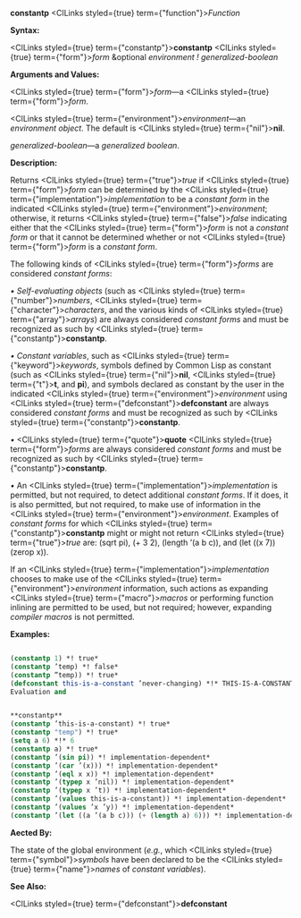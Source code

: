 **constantp** <ClLinks styled={true} term={"function"}><i>Function</i></ClLinks> 



**Syntax:** 



<ClLinks styled={true} term={"constantp"}><b>constantp</b></ClLinks> <ClLinks styled={true} term={"form"}><i>form</i></ClLinks> &amp;optional *environment ! generalized-boolean* 



**Arguments and Values:** 



<ClLinks styled={true} term={"form"}><i>form</i></ClLinks>—a <ClLinks styled={true} term={"form"}><i>form</i></ClLinks>. 



<ClLinks styled={true} term={"environment"}><i>environment</i></ClLinks>—an *environment object*. The default is <ClLinks styled={true} term={"nil"}><b>nil</b></ClLinks>. 



*generalized-boolean*—a *generalized boolean*. 



**Description:** 



Returns <ClLinks styled={true} term={"true"}><i>true</i></ClLinks> if <ClLinks styled={true} term={"form"}><i>form</i></ClLinks> can be determined by the <ClLinks styled={true} term={"implementation"}><i>implementation</i></ClLinks> to be a *constant form* in the indicated <ClLinks styled={true} term={"environment"}><i>environment</i></ClLinks>; otherwise, it returns <ClLinks styled={true} term={"false"}><i>false</i></ClLinks> indicating either that the <ClLinks styled={true} term={"form"}><i>form</i></ClLinks> is not a *constant form* or that it cannot be determined whether or not <ClLinks styled={true} term={"form"}><i>form</i></ClLinks> is a *constant form*. 



The following kinds of <ClLinks styled={true} term={"form"}><i>forms</i></ClLinks> are considered *constant forms*: 



*• Self-evaluating objects* (such as <ClLinks styled={true} term={"number"}><i>numbers</i></ClLinks>, <ClLinks styled={true} term={"character"}><i>characters</i></ClLinks>, and the various kinds of <ClLinks styled={true} term={"array"}><i>arrays</i></ClLinks>) are always considered *constant forms* and must be recognized as such by <ClLinks styled={true} term={"constantp"}><b>constantp</b></ClLinks>. 



*• Constant variables*, such as <ClLinks styled={true} term={"keyword"}><i>keywords</i></ClLinks>, symbols defined by Common Lisp as constant (such as <ClLinks styled={true} term={"nil"}><b>nil</b></ClLinks>, <ClLinks styled={true} term={"t"}><b>t</b></ClLinks>, and **pi**), and symbols declared as constant by the user in the indicated <ClLinks styled={true} term={"environment"}><i>environment</i></ClLinks> using <ClLinks styled={true} term={"defconstant"}><b>defconstant</b></ClLinks> are always considered *constant forms* and must be recognized as such by <ClLinks styled={true} term={"constantp"}><b>constantp</b></ClLinks>. 



*•* <ClLinks styled={true} term={"quote"}><b>quote</b></ClLinks> <ClLinks styled={true} term={"form"}><i>forms</i></ClLinks> are always considered *constant forms* and must be recognized as such by <ClLinks styled={true} term={"constantp"}><b>constantp</b></ClLinks>. 



*•* An <ClLinks styled={true} term={"implementation"}><i>implementation</i></ClLinks> is permitted, but not required, to detect additional *constant forms*. If it does, it is also permitted, but not required, to make use of information in the <ClLinks styled={true} term={"environment"}><i>environment</i></ClLinks>. Examples of *constant forms* for which <ClLinks styled={true} term={"constantp"}><b>constantp</b></ClLinks> might or might not return <ClLinks styled={true} term={"true"}><i>true</i></ClLinks> are: (sqrt pi), (+ 3 2), (length ’(a b c)), and (let ((x 7)) (zerop x)). 



If an <ClLinks styled={true} term={"implementation"}><i>implementation</i></ClLinks> chooses to make use of the <ClLinks styled={true} term={"environment"}><i>environment</i></ClLinks> information, such actions as expanding <ClLinks styled={true} term={"macro"}><i>macros</i></ClLinks> or performing function inlining are permitted to be used, but not required; however, expanding *compiler macros* is not permitted. 



**Examples:**
```lisp

(constantp 1) *! true* 
(constantp ’temp) *! false* 
(constantp ”temp)) *! true* 
(defconstant this-is-a-constant ’never-changing) *!* THIS-IS-A-CONSTANT 
Evaluation and 


**constantp** 
(constantp ’this-is-a-constant) *! true* 
(constantp "temp") *! true* 
(setq a 6) *!* 6 
(constantp a) *! true* 
(constantp ’(sin pi)) *! implementation-dependent* 
(constantp ’(car ’(x))) *! implementation-dependent* 
(constantp ’(eql x x)) *! implementation-dependent* 
(constantp ’(typep x ’nil)) *! implementation-dependent* 
(constantp ’(typep x ’t)) *! implementation-dependent* 
(constantp ’(values this-is-a-constant)) *! implementation-dependent* 
(constantp ’(values ’x ’y)) *! implementation-dependent* 
(constantp ’(let ((a ’(a b c))) (+ (length a) 6))) *! implementation-dependent* 

```
**Aected By:** 



The state of the global environment (*e.g.*, which <ClLinks styled={true} term={"symbol"}><i>symbols</i></ClLinks> have been declared to be the <ClLinks styled={true} term={"name"}><i>names</i></ClLinks> of *constant variables*). 



**See Also:** 



<ClLinks styled={true} term={"defconstant"}><b>defconstant</b></ClLinks> 





